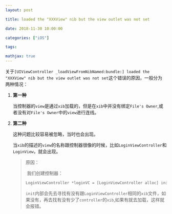 ```yaml
---
layout: post

title: loaded the "XXXView" nib but the view outlet was not set

date: 2018-11-30 10:00:00

categories: ["iOS"]

tags:

mathjax: true
---
```


关于`[UIViewController _loadViewFromNibNamed:bundle:] loaded the "XXXView" nib but the view outlet was not set`这个错误的原因，一般分为两种情况：

1. **第一种**

   当控制器的`view`是通过`xib`加载的，但是在`xib`中并没有绑定`File's Owner`,或者没有对`File's Owner`中的`view`进行连线。

1. **第二种**

   这种问题比较容易被忽略，当时也会出现。

   当`xib`的描述的`view`的名称跟控制器很像的时候，比如`LoginViewController`和`LoginView`，就会出现。

   > 原因：
   >
   > ​	我们创建控制器：
   >
   > ```objectivec
   > LoginViewController *loginVC = [LoginViewController alloc] init];
   > ```
   >
   > `init`内部会先去寻找有没有跟`LoginViewController`相同的`xib`文件，如果没有，再去找有没有少了`controller`的`xib`,如果有就去加载，这样就会报错。

